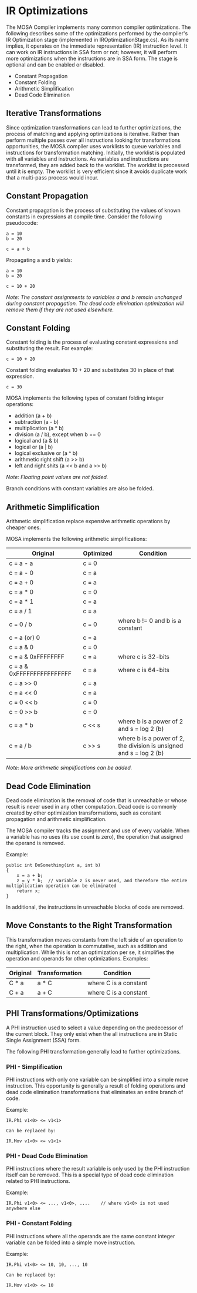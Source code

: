 # IR Optimizations

The MOSA Compiler implements many common compiler optimizations. The following describes some of the optimizations performed by the compiler's IR Optimization stage (implemented in IROptimizationStage.cs). As its name implies, it operates on the immediate representation (IR) instruction level. It can work on IR instructions in SSA form or not; however, it will perform more optimizations when the instructions are in SSA form. The stage is optional and can be enabled or disabled.

* Constant Propagation
* Constant Folding
* Arithmetic Simplification
* Dead Code Elimination

## Iterative Transformations

Since optimization transformations can lead to further optimizations, the process of matching and applying optimizations is iterative. Rather than perform multiple passes over all instructions looking for transformations opportunities, the MOSA compiler uses worklists to queue variables and instructions for transformation matching. Initially, the worklist is populated with all variables and instructions. As variables and instructions are transformed, they are added back to the worklist. The worklist is processed until it is empty. The worklist is very efficient since it avoids duplicate work that a multi-pass process would incur.

## Constant Propagation

Constant propagation is the process of substituting the values of known constants in expressions at compile time. Consider the following pseudocode:

````
a = 10
b = 20

c = a + b
````
Propagating a and b yields:

````
a = 10
b = 20

c = 10 + 20
````
_Note: The constant assignments to variables a and b remain unchanged during constant propagation. The dead code elimination optimization will remove them if they are not used elsewhere._

## Constant Folding

Constant folding is the process of evaluating constant expressions and substituting the result. For example:

````
c = 10 + 20
````
Constant folding evaluates 10 + 20 and substitutes 30 in place of that expression.
````
c = 30
````

MOSA implements the following types of constant folding integer operations: 
* 	addition (a + b)
* 	subtraction (a - b)
* 	multiplication (a * b)
* 	division (a / b), except when b == 0
* 	logical and (a & b)
* 	logical or (a | b)
* 	logical exclusive or (a ^ b)
* 	arithmetic right shift (a >> b)
* 	left and right shits (a << b and a >> b)

_Note: Floating point values are not folded._

Branch conditions with constant variables are also be folded.

## Arithmetic Simplification 

Arithmetic simplification replace expensive arithmetic operations by cheaper ones. 

MOSA implements the following arithmetic simplifications:

Original | Optimized | Condition
---------|-----------|-----------
c = a - a | c = 0
c = a - 0 | c = a
c = a + 0 | c = a
c = a * 0 | c = 0
c = a * 1 | c = a
c = a / 1 | c = a
c = 0 / b | c = 0 | where b != 0 and b is a constant
c = a (or)  0 | c = a
c = a & 0 | c = 0
c = a & 0xFFFFFFFF | c = a | where c is 32-bits
c = a & 0xFFFFFFFFFFFFFFFF | c = a | where c is 64-bits
c = a >> 0 | c = a
c = a << 0 | c = a
c = 0 << b | c = 0
c = 0 >> b | c = 0
c = a * b | c << s | where b is a power of 2 and s = log 2 (b)
c = a / b | c >> s | where b is a power of 2, the division is unsigned and s = log 2 (b)

_Note: More arithmetic simplifications can be added._

## Dead Code Elimination

Dead code elimination is the removal of code that is unreachable or whose result is never used in any other computation. Dead code is commonly created by other optimization transformations, such as constant propagation and arithmetic simplification. 

The MOSA compiler tracks the assignment and use of every variable. When a variable has no uses (its use count is zero), the operation that assigned the operand is removed.

Example:

````
public int DoSomething(int a, int b)
{
	x = a + b;
	z = y * b;	// variable z is never used, and therefore the entire multiplication operation can be eliminated
	return x;
}
````

In additional, the instructions in unreachable blocks of code are removed. 

## Move Constants to the Right Transformation

This transformation moves constants from the left side of an operation to the right, when the operation is commutative, such as addition and multiplication. While this is not an optimization per se, it simplifies the operation and operands for other optimizations. Examples:

Original | Transformation | Condition
---------|-----------|-----------
C * a | a * C | where C is a constant
C + a | a + C | where C is a constant

## PHI Transformations/Optimizations

A PHI instruction used to select a value depending on the predecessor of the current block. They only exist when the all instructions are in Static Single Assignment (SSA) form.

The following PHI transformation generally lead to further optimizations.

### PHI - Simplification

PHI instructions with only one variable can be simplified into a simple move instruction. This opportunity is generally a result of folding operations and dead code elimination transformations that eliminates an entire branch of code.

Example:

````
IR.Phi v1<0> <= v1<1>	

Can be replaced by:

IR.Mov v1<0> <= v1<1>
````

### PHI - Dead Code Elimination

PHI instructions where the result variable is only used by the PHI instruction itself can be removed. This is a special type of dead code elimination related to PHI instructions.

Example:

````
IR.Phi v1<0> <= ..., v1<0>, ....	// where v1<0> is not used anywhere else
````

### PHI - Constant Folding

PHI instructions where all the operands are the same constant integer variable can be folded into a simple move instruction. 

Example:

````
IR.Phi v1<0> <= 10, 10, ..., 10		

Can be replaced by:

IR.Mov v1<0> <= 10
````

